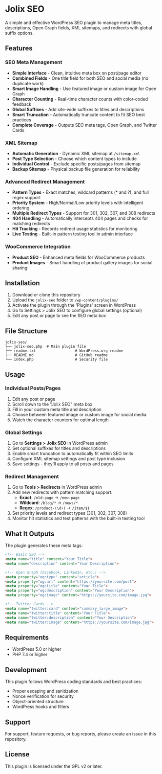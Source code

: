 # Jolix SEO

A simple and effective WordPress SEO plugin to manage meta titles, descriptions, Open Graph fields, XML sitemaps, and redirects with global suffix options.

## Features

### SEO Meta Management
- **Simple Interface** - Clean, intuitive meta box on post/page editor
- **Combined Fields** - One title field for both SEO and social media (no duplicate work)
- **Smart Image Handling** - Use featured image or custom image for Open Graph
- **Character Counting** - Real-time character counts with color-coded feedback
- **Global Suffixes** - Add site-wide suffixes to titles and descriptions
- **Smart Truncation** - Automatically truncate content to fit SEO best practices
- **Complete Coverage** - Outputs SEO meta tags, Open Graph, and Twitter Cards

### XML Sitemap
- **Automatic Generation** - Dynamic XML sitemap at `/sitemap.xml`
- **Post Type Selection** - Choose which content types to include
- **Individual Control** - Exclude specific posts/pages from sitemap
- **Backup Sitemap** - Physical backup file generation for reliability

### Advanced Redirect Management
- **Pattern Types** - Exact matches, wildcard patterns (* and ?), and full regex support
- **Priority System** - High/Normal/Low priority levels with intelligent ordering
- **Multiple Redirect Types** - Support for 301, 302, 307, and 308 redirects
- **404 Handling** - Automatically intercepts 404 pages and checks for matching redirects
- **Hit Tracking** - Records redirect usage statistics for monitoring
- **Live Testing** - Built-in pattern testing tool in admin interface

### WooCommerce Integration
- **Product SEO** - Enhanced meta fields for WooCommerce products
- **Product Images** - Smart handling of product gallery images for social sharing

## Installation

1. Download or clone this repository
2. Upload the `jolix-seo` folder to `/wp-content/plugins/`
3. Activate the plugin through the 'Plugins' screen in WordPress
4. Go to Settings > Jolix SEO to configure global settings (optional)
5. Edit any post or page to see the SEO meta box

## File Structure

```
jolix-seo/
├── jolix-seo.php  # Main plugin file
├── readme.txt                  # WordPress.org readme
├── README.md                   # GitHub readme
└── index.php                   # Security file
```

## Usage

### Individual Posts/Pages

1. Edit any post or page
2. Scroll down to the "Jolix SEO" meta box
3. Fill in your custom meta title and description
4. Choose between featured image or custom image for social media
5. Watch the character counters for optimal length

### Global Settings

1. Go to **Settings > Jolix SEO** in WordPress admin
2. Set optional suffixes for titles and descriptions
3. Enable smart truncation to automatically fit within SEO limits
4. Configure XML sitemap settings and post type inclusion
5. Save settings - they'll apply to all posts and pages

### Redirect Management

1. Go to **Tools > Redirects** in WordPress admin
2. Add new redirects with pattern matching support:
   - **Exact**: `/old-page` → `/new-page`
   - **Wildcard**: `/blog/*` → `/news/*`
   - **Regex**: `/product-(\d+)` → `/item/$1`
3. Set priority levels and redirect types (301, 302, 307, 308)
4. Monitor hit statistics and test patterns with the built-in testing tool

## What It Outputs

The plugin generates these meta tags:

```html
<!-- Basic SEO -->
<meta name="title" content="Your Title">
<meta name="description" content="Your Description">

<!-- Open Graph (Facebook, LinkedIn, etc.) -->
<meta property="og:type" content="article">
<meta property="og:url" content="https://yoursite.com/post">
<meta property="og:title" content="Your Title">
<meta property="og:description" content="Your Description">
<meta property="og:image" content="https://yoursite.com/image.jpg">

<!-- Twitter Cards -->
<meta name="twitter:card" content="summary_large_image">
<meta name="twitter:title" content="Your Title">
<meta name="twitter:description" content="Your Description">
<meta name="twitter:image" content="https://yoursite.com/image.jpg">
```

## Requirements

- WordPress 5.0 or higher
- PHP 7.4 or higher

## Development

This plugin follows WordPress coding standards and best practices:

- Proper escaping and sanitization
- Nonce verification for security
- Object-oriented structure
- WordPress hooks and filters

## Support

For support, feature requests, or bug reports, please create an issue in this repository.

## License

This plugin is licensed under the GPL v2 or later.